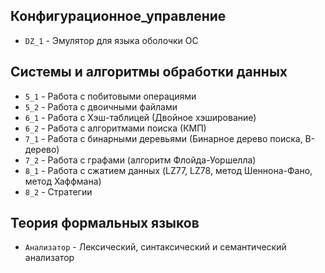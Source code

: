 ## Конфигурационное_управление  
* `DZ_1` - Эмулятор для языка оболочки ОС

## Системы и алгоритмы обработки данных
* `5_1` - Работа с побитовыми операциями
* `5_2` - Работа с двоичными файлами
* `6_1` - Работа с Хэш-таблицей (Двойное хэширование)
* `6_2` - Работа с алгоритмами поиска (КМП)
* `7_1` - Работа с бинарными деревьями (Бинарное дерево поиска, B-дерево)
* `7_2` - Работа с графами (алгоритм Флойда-Уоршелла)
* `8_1` - Работа с сжатием данных (LZ77, LZ78, метод Шеннона-Фано, метод Хаффмана)
* `8_2` - Стратегии

## Теория формальных языков
* `Анализатор` - Лексический, синтаксический и семантический анализатор

